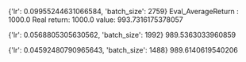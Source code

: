 
{'lr': 0.09955244631066584, 'batch_size': 2759}
Eval_AverageReturn : 1000.0
Real return: 1000.0
value: 993.7316175378057


{'lr': 0.0568805305630562, 'batch_size': 1992}
989.5363033960859

{'lr': 0.04592480790965643, 'batch_size': 1488}
989.6140619540206